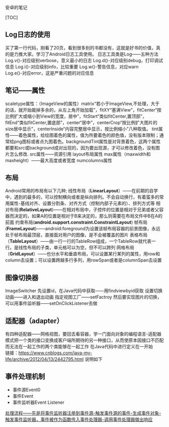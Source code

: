 安卓的笔记

[TOC]



## Log日志的使用

买了第一行代码，刚看了20页，看到很多别的书都没有，这就是好书的价值，真的是力推大家。学习了Android日志工具使用。
日志工具类是Log——五种方法
Log.v()-对应级别verbose，意义最小的日志
Log.d()-对应级别debug，打印调试信息
Log.i()-对应级别info，比较重要
Log.w()-警告信息，对应warn  
Log.e()-对应error，这是严重问题的对应信息


## 笔记——属性
scaletype属性：（ImageView的属性）matrix“若小于ImageView,不处理，大于的话，就开始裁掉多余的，从左上角开始加载”，fitXY“塞满View”，fitCenter“按比例扩大或缩小到View的宽度，居中”，fitStart“类似fitCenter,置顶部”，fitEnd“类似fitCenter,置底部”，center“居中”，centerCrop“按比例扩大图片的size居中显示”，centerInside“内容完整居中显示，按比例缩小”八种取值。
tint属性——着色属性，给绘图着色的属性，值为所要着色的颜色值，没有版本限制；通常给png图标或者点九图着色。backgroundTint属性是对背景着色，这两个属性都要和src或background成对出现的，因为要出现源，才可以修改着色，没有图片怎么修改.
src属性——资源引用
layout布局属性
max属性（maxwidth和maxheight）——最大高度或者宽度
numcolumns属性


## 布局
Android常用的布局有以下几种;
线性布局（**LinearLayout**）——在前期的自学中，遇到的最多的，可以控制横向或者是纵向排列。不会自动换行，有着蛮多的常用属性-基线对齐、设置分割条、对齐方式（控制内部子元素的）、排列方式等
相对布局(**RelativeLayout**)——在相对布局中，子控件的位置是相对于兄弟或者父容器而决定的，如果A的位置是相对于B来决定的，那么则需要在布局文件中B在A的前面
约束布局(**android.support.constraint.ConstraintLayout**)
帧布局(**FrameLayout**)——android:foreground为设置该帧布局容器的前景图像，永远处于帧布局最顶层，直接面对用户的图像，是不会被覆盖的图片
表格布局（**TableLayout**）——由一行一行的TableRow组成，一个TableRow就代表一行。是线性布局的子类，单元格可以为空，但不可以跨列
网格布局（**GridLayout**）——也分水平和垂直布局，可以设置某行某列的属性，用row和column去设置；可以设置跨越多行多列，用rowSpan或者是columnSpan去设置



## 图像切换器   
ImageSwitcher
先设置id，在Java代码中获取——用findviewbyid获取
设置切换动画——进入和退出动画
指定视图工厂——setFactroy
然后要实现图片的切换，可以用事件监听器——setOnClickListener去做


## 适配器（adapter）
有四种适配器——网格视图，要回去看容器，学一门面向对象的编程语言-适配器模式把一个类的接口变换成客户端所期待的另一种接口，从而使原本因接口不匹配而无法在一起工作的两个类能够在一起工作
在Java代码中进行定义在一开始  
链接：https://www.cnblogs.com/java-my-life/archive/2012/04/13/2442795.html
说明如下

## 事件处理机制
* 事件源Event0
* 事件Event
* 事件监听器Event Listener
  

[处理流程——先是将事件监听器注册到事件源-触发事件源的事件-生成事件对象-触发事件监听器，事件被作为函数传入事件处理器-调用事件处理器做出响应](4)